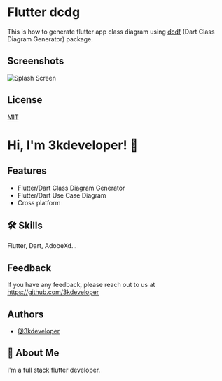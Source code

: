 # Flutter dcdg


This is how to generate flutter app class diagram using [dcdf](https://pub.dev/packages/dcdg) (Dart Class Diagram Generator) package.


## Screenshots

<img src="https://user-images.githubusercontent.com/77343380/155461423-b6769c57-41d5-488f-983f-085a57201606.svg" alt="Splash Screen">   


## License

[MIT](https://choosealicense.com/licenses/mit/)


# Hi, I'm 3kdeveloper! 👋


## Features

- Flutter/Dart Class Diagram Generator
- Flutter/Dart Use Case Diagram
- Cross platform


## 🛠 Skills
Flutter, Dart, AdobeXd...


## Feedback

If you have any feedback, please reach out to us at https://github.com/3kdeveloper


## Authors

- [@3kdeveloper](https://github.com/3kdeveloper)


## 🚀 About Me
I'm a full stack flutter developer.
